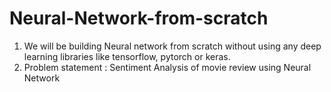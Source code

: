 # Neural-Network-from-scratch

1. We will be building Neural network from scratch without using any deep learning libraries like tensorflow, pytorch or keras. 
2. Problem statement : Sentiment Analysis of movie review using Neural Network
